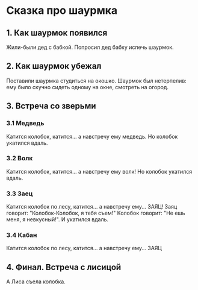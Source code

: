 # Сказка про шаурмка

## 1. Как шаурмок появился
Жили-были дед с бабкой. Попросил дед бабку испечь шаурмок.

## 2. Как шаурмок убежал
Поставили шаурмка студиться на окошко.
Шаурмок был нетерпелив: ему было скучно сидеть одному на окне, смотреть на огород.

## 3. Встреча со зверьми

### 3.1 Медведь
Катится колобок, катится... а навстречу ему медведь. Но колобок укатился вдаль.

### 3.2 Волк
Катится колобок, катится... а навстречу ему волк! Но колобок укатился вдаль.

### 3.3 Заец
Катится колобок по лесу, катится... а навстречу ему... ЗАЯЦ!
Заяц говорит: "Колобок-Колобок, я тебя съем!"
Колобок говорит: "Не ешь меня, я невкусный!". И укатился вдаль.

### 3.4 Кабан
Катится колобок по лесу, катится... а навстречу ему... ЗАЯЦ

## 4. Финал. Встреча с лисицой
А Лиса съела колобка.

